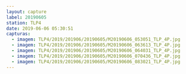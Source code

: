 ```yaml
---
layout: capture
label: 20190605
station: TLP4
date: 2019-06-06 05:30:51
capturas:
  - imagem: TLP4/2019/201906/20190605/M20190606_053051_TLP_4P.jpg
  - imagem: TLP4/2019/201906/20190605/M20190606_063613_TLP_4P.jpg
  - imagem: TLP4/2019/201906/20190605/M20190606_064031_TLP_4P.jpg
  - imagem: TLP4/2019/201906/20190605/M20190606_070436_TLP_4P.jpg
  - imagem: TLP4/2019/201906/20190605/M20190606_083021_TLP_4P.jpg
---
```

